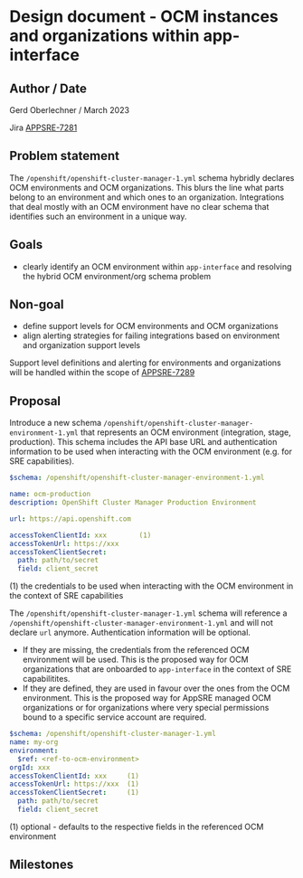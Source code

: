 # Design document - OCM instances and organizations within app-interface

## Author / Date

Gerd Oberlechner / March 2023

Jira [APPSRE-7281](https://issues.redhat.com/browse/APPSRE-7281)

## Problem statement

The `/openshift/openshift-cluster-manager-1.yml` schema hybridly declares OCM environments and OCM organizations. This blurs the line what parts belong to an environment and which ones to an organization. Integrations that deal mostly with an OCM environment have no clear schema that identifies such an environment in a unique way.

## Goals

* clearly identify an OCM environment within `app-interface` and resolving the hybrid OCM environment/org schema problem

## Non-goal

* define support levels for OCM environments and OCM organizations
* align alerting strategies for failing integrations based on environment and organization support levels

Support level definitions and alerting for environments and organizations will be handled within the scope of [APPSRE-7289](https://issues.redhat.com/browse/APPSRE-7289)

## Proposal

Introduce a new schema `/openshift/openshift-cluster-manager-environment-1.yml` that represents an OCM environment (integration, stage, production). This schema includes the API base URL and authentication information to be used when interacting with the OCM environment (e.g. for SRE capabilities).

```yaml
$schema: /openshift/openshift-cluster-manager-environment-1.yml

name: ocm-production
description: OpenShift Cluster Manager Production Environment

url: https://api.openshift.com

accessTokenClientId: xxx        (1)
accessTokenUrl: https://xxx
accessTokenClientSecret:
  path: path/to/secret
  field: client_secret
```

(1) the credentials to be used when interacting with the OCM environment in the context of SRE capabilities

The `/openshift/openshift-cluster-manager-1.yml` schema will reference a `/openshift/openshift-cluster-manager-environment-1.yml` and will not declare `url` anymore. Authentication information will be optional.

* If they are missing, the credentials from the referenced OCM environment will be used. This is the proposed way for OCM organizations that are onboarded to `app-interface` in the context of SRE capabilitites.
* If they are defined, they are used in favour over the ones from the OCM environment. This is the proposed way for AppSRE managed OCM organizations or for organizations where very special permissions bound to a specific service account are required.

```yaml
$schema: /openshift/openshift-cluster-manager-1.yml
name: my-org
environment:
  $ref: <ref-to-ocm-environment>
orgId: xxx
accessTokenClientId: xxx     (1)
accessTokenUrl: https://xxx  (1)
accessTokenClientSecret:     (1)
  path: path/to/secret
  field: client_secret
```

(1) optional - defaults to the respective fields in the referenced OCM environment

## Milestones
